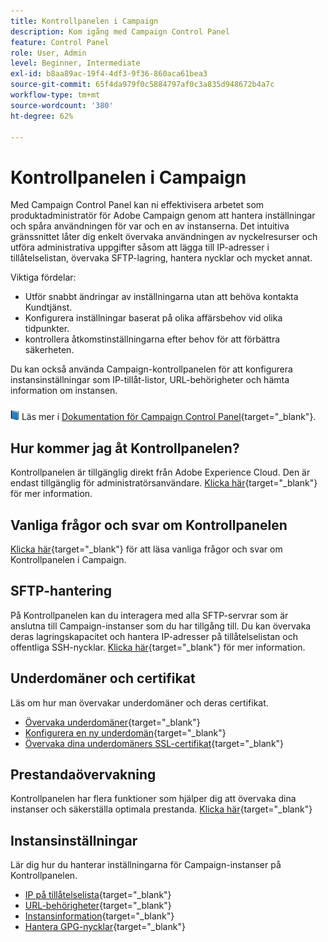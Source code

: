 ```yaml
---
title: Kontrollpanelen i Campaign
description: Kom igång med Campaign Control Panel
feature: Control Panel
role: User, Admin
level: Beginner, Intermediate
exl-id: b8aa89ac-19f4-4df3-9f36-860aca61bea3
source-git-commit: 65f4da979f0c5884797af0c3a835d948672b4a7c
workflow-type: tm+mt
source-wordcount: '380'
ht-degree: 62%

---
```


# Kontrollpanelen i Campaign

Med Campaign Control Panel kan ni effektivisera arbetet som produktadministratör för Adobe Campaign genom att hantera inställningar och spåra användningen för var och en av instanserna. Det intuitiva gränssnittet låter dig enkelt övervaka användningen av nyckelresurser och utföra administrativa uppgifter såsom att lägga till IP-adresser i tillåtelselistan, övervaka SFTP-lagring, hantera nycklar och mycket annat.

Viktiga fördelar:

* Utför snabbt ändringar av inställningarna utan att behöva kontakta Kundtjänst.
* Konfigurera inställningar baserat på olika affärsbehov vid olika tidpunkter.
* kontrollera åtkomstinställningarna efter behov för att förbättra säkerheten.

Du kan också använda Campaign-kontrollpanelen för att konfigurera instansinställningar som IP-tillåt-listor, URL-behörigheter och hämta information om instansen.

![](../assets/do-not-localize/book.png) Läs mer i [Dokumentation för Campaign Control Panel](https://experienceleague.adobe.com/docs/control-panel/using/control-panel-home.html?lang=sv){target="_blank"}.

## Hur kommer jag åt Kontrollpanelen?

Kontrollpanelen är tillgänglig direkt från Adobe Experience Cloud. Den är endast tillgänglig för administratörsanvändare. [Klicka här](https://experienceleague.adobe.com/docs/control-panel/using/discover-control-panel/accessing-control-panel.html?lang=sv){target="_blank"} för mer information.

## Vanliga frågor och svar om Kontrollpanelen

[Klicka här](https://experienceleague.adobe.com/docs/control-panel/using/faq.html#control-panel){target="_blank"} för att läsa vanliga frågor och svar om Kontrollpanelen i Campaign.

## SFTP-hantering

På Kontrollpanelen kan du interagera med alla SFTP-servrar som är anslutna till Campaign-instanser som du har tillgång till. Du kan övervaka deras lagringskapacitet och hantera IP-adresser på tillåtelselistan och offentliga SSH-nycklar. [Klicka här](https://experienceleague.adobe.com/docs/control-panel/using/sftp-management/about-sftp-management.html#sftp-management){target="_blank"} för mer information.

## Underdomäner och certifikat

Läs om hur man övervakar underdomäner och deras certifikat.

* [Övervaka underdomäner](https://experienceleague.adobe.com/docs/control-panel/using/subdomains-and-certificates/monitoring-subdomains.html){target="_blank"}
* [Konfigurera en ny underdomän](https://experienceleague.adobe.com/docs/control-panel/using/subdomains-and-certificates/setting-up-new-subdomain.html?lang=sv){target="_blank"}
* [Övervaka dina underdomäners SSL-certifikat](https://experienceleague.adobe.com/docs/control-panel/using/subdomains-and-certificates/monitoring-ssl-certificates.html?lang=sv){target="_blank"}

## Prestandaövervakning

Kontrollpanelen har flera funktioner som hjälper dig att övervaka dina instanser och säkerställa optimala prestanda. [Klicka här](https://experienceleague.adobe.com/docs/control-panel/using/performance-monitoring/about-performance-monitoring.html?lang=sv){target="_blank"}


## Instansinställningar

Lär dig hur du hanterar inställningarna för Campaign-instanser på Kontrollpanelen.
* [IP på tillåtelselista](https://experienceleague.adobe.com/docs/control-panel/using/instances-settings/ip-allow-listing-instance-access.html){target="_blank"}
* [URL-behörigheter](https://experienceleague.adobe.com/docs/control-panel/using/instances-settings/url-permissions.html?lang=sv){target="_blank"}
* [Instansinformation](https://experienceleague.adobe.com/docs/control-panel/using/instances-settings/instance-details.html){target="_blank"}
* [Hantera GPG-nycklar](https://experienceleague.adobe.com/docs/control-panel/using/instances-settings/gpg-keys-management.html?lang=sv){target="_blank"}
